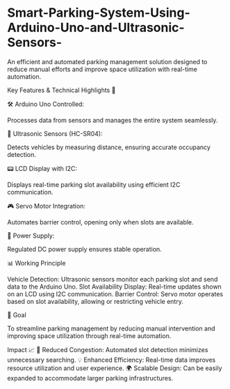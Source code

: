 # Smart-Parking-System-Using-Arduino-Uno-and-Ultrasonic-Sensors-
An efficient and automated parking management solution designed to reduce manual efforts and improve space utilization with real-time automation.

Key Features & Technical Highlights 🔧

🛠️ Arduino Uno Controlled:

Processes data from sensors and manages the entire system seamlessly.

📡 Ultrasonic Sensors (HC-SR04):

Detects vehicles by measuring distance, ensuring accurate occupancy detection.

📟 LCD Display with I2C:

Displays real-time parking slot availability using efficient I2C communication.

🎮 Servo Motor Integration:

Automates barrier control, opening only when slots are available.

🔌 Power Supply:

Regulated DC power supply ensures stable operation.

📊 Working Principle

Vehicle Detection: Ultrasonic sensors monitor each parking slot and send data to the Arduino Uno.
Slot Availability Display: Real-time updates shown on an LCD using I2C communication.
Barrier Control: Servo motor operates based on slot availability, allowing or restricting vehicle entry.

🎯 Goal

To streamline parking management by reducing manual intervention and improving space utilization through real-time automation.

Impact 📈
🚗 Reduced Congestion:
Automated slot detection minimizes unnecessary searching.
💡 Enhanced Efficiency:
Real-time data improves resource utilization and user experience.
🌍 Scalable Design:
Can be easily expanded to accommodate larger parking infrastructures.
